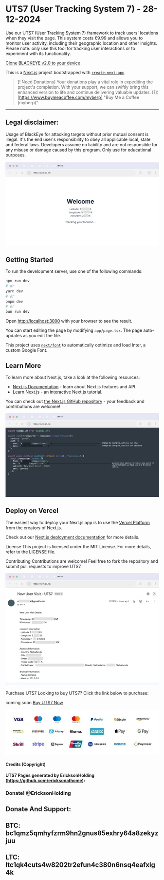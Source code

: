 # UTS7 (User Tracking System 7) - 28-12-2024
Use our UTS7 (User Tracking System 7) framework to track users' locations when they visit the page. This system costs €9.99 and allows you to monitor user activity, including their geographic location and other insights. Please note: only use this tool for tracking user interactions or to experiment with its functionality.

[Clone BLACKEYE v2.0 to your device ](https://github.com/EricksonAtHome/blackeye)


This is a [Next.js](https://nextjs.org/) project bootstrapped with [`create-next-app`](https://github.com/vercel/next.js/tree/canary/packages/create-next-app).

> [! Need Donations]
> Your donations play a vital role in expediting the project's completion. With your support, we can swiftly bring this enhanced version to life and continue delivering valuable updates. [1]: [https://www.buymeacoffee.com/myberp] "Buy Me a Coffee (myberp)"

-----------------------------------------------------------------------------------------------------------------------------

## Legal disclaimer:
Usage of BlackEye for attacking targets without prior mutual consent is illegal. It's the end user's responsibility to obey all applicable local, state and federal laws. Developers assume no liability and are not responsible for any misuse or damage caused by this program. Only use for educational purposes.

![img/43645643676.png](https://raw.githubusercontent.com/EricksonAtHome/UTS7/refs/heads/main/img/43645643676.png "43645643676")

## Getting Started

To run the development server, use one of the following commands:

```bash
npm run dev
# or
yarn dev
# or
pnpm dev
# or
bun run dev
```

Open [http://localhost:3000](http://localhost:3000) with your browser to see the result.

You can start editing the page by modifying `app/page.tsx`. The page auto-updates as you edit the file.

This project uses [`next/font`](https://nextjs.org/docs/basic-features/font-optimization) to automatically optimize and load Inter, a custom Google Font.

## Learn More

To learn more about Next.js, take a look at the following resources:

- [Next.js Documentation](https://nextjs.org/docs) - learn about Next.js features and API.
- [Learn Next.js](https://nextjs.org/learn) - an interactive Next.js tutorial.

You can check out [the Next.js GitHub repository](https://github.com/vercel/next.js/) - your feedback and contributions are welcome!

![img/65734646.png](https://raw.githubusercontent.com/EricksonAtHome/UTS7/refs/heads/main/img/65734646.png "65734646")

## Deploy on Vercel

The easiest way to deploy your Next.js app is to use the [Vercel Platform](https://vercel.com/new?utm_medium=default-template&filter=next.js&utm_source=create-next-app&utm_campaign=create-next-app-readme) from the creators of Next.js.

Check out our [Next.js deployment documentation](https://nextjs.org/docs/deployment) for more details.



License
This project is licensed under the MIT License. For more details, refer to the LICENSE file.

Contributing
Contributions are welcome! Feel free to fork the repository and submit pull requests to improve UTS7.

![img/4w35q532445.png](https://raw.githubusercontent.com/EricksonAtHome/UTS7/refs/heads/main/img/4w35q532445.png "4w35q532445")

Purchase UTS7
Looking to buy UTS7? Click the link below to purchase:

coming soon [Buy UTS7 Now](https://)

![img/4567654874](https://raw.githubusercontent.com/EricksonAtHome/UTS7/refs/heads/main/img/popular-online-payment-methods-logo-with-white-background-transparent-with-logotype-gateway-icon-set-for-website-free-vector.jpg "4567654874")


#### Credits (Copyright)
#### UTS7 Pages generated by EricksonHolding (https://github.com/ericksonathome):

### Donate! @EricksonHolding
Donate And Support:
-----------------------------------------------------------------------------------------------------------------------------
BTC: bc1qmz5qmhyfzrm9hn2gnus85exhry64a8zekyzjuu
-----------------------------------------------------------------------------------------------------------------------------
LTC: ltc1qk4cuts4w8202tr2efun4c380n6nsq4eafxlg4k
-----------------------------------------------------------------------------------------------------------------------------

